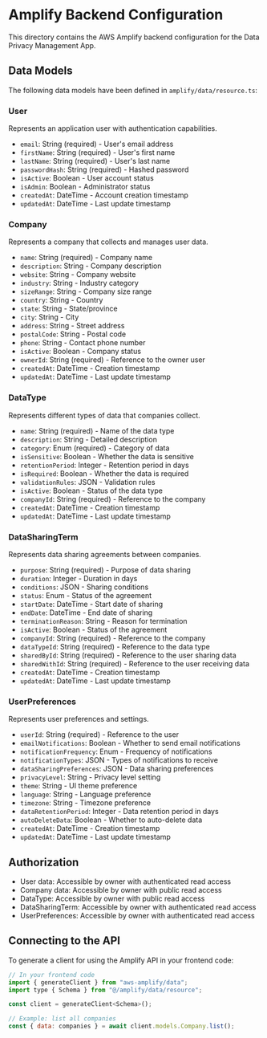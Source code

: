 # Amplify Backend Configuration

This directory contains the AWS Amplify backend configuration for the Data Privacy Management App.

## Data Models

The following data models have been defined in `amplify/data/resource.ts`:

### User

Represents an application user with authentication capabilities.

- `email`: String (required) - User's email address
- `firstName`: String (required) - User's first name
- `lastName`: String (required) - User's last name
- `passwordHash`: String (required) - Hashed password
- `isActive`: Boolean - User account status
- `isAdmin`: Boolean - Administrator status
- `createdAt`: DateTime - Account creation timestamp
- `updatedAt`: DateTime - Last update timestamp

### Company

Represents a company that collects and manages user data.

- `name`: String (required) - Company name
- `description`: String - Company description
- `website`: String - Company website
- `industry`: String - Industry category
- `sizeRange`: String - Company size range
- `country`: String - Country
- `state`: String - State/province
- `city`: String - City
- `address`: String - Street address
- `postalCode`: String - Postal code
- `phone`: String - Contact phone number
- `isActive`: Boolean - Company status
- `ownerId`: String (required) - Reference to the owner user
- `createdAt`: DateTime - Creation timestamp
- `updatedAt`: DateTime - Last update timestamp

### DataType

Represents different types of data that companies collect.

- `name`: String (required) - Name of the data type
- `description`: String - Detailed description
- `category`: Enum (required) - Category of data
- `isSensitive`: Boolean - Whether the data is sensitive
- `retentionPeriod`: Integer - Retention period in days
- `isRequired`: Boolean - Whether the data is required
- `validationRules`: JSON - Validation rules
- `isActive`: Boolean - Status of the data type
- `companyId`: String (required) - Reference to the company
- `createdAt`: DateTime - Creation timestamp
- `updatedAt`: DateTime - Last update timestamp

### DataSharingTerm

Represents data sharing agreements between companies.

- `purpose`: String (required) - Purpose of data sharing
- `duration`: Integer - Duration in days
- `conditions`: JSON - Sharing conditions
- `status`: Enum - Status of the agreement
- `startDate`: DateTime - Start date of sharing
- `endDate`: DateTime - End date of sharing
- `terminationReason`: String - Reason for termination
- `isActive`: Boolean - Status of the agreement
- `companyId`: String (required) - Reference to the company
- `dataTypeId`: String (required) - Reference to the data type
- `sharedById`: String (required) - Reference to the user sharing data
- `sharedWithId`: String (required) - Reference to the user receiving data
- `createdAt`: DateTime - Creation timestamp
- `updatedAt`: DateTime - Last update timestamp

### UserPreferences

Represents user preferences and settings.

- `userId`: String (required) - Reference to the user
- `emailNotifications`: Boolean - Whether to send email notifications
- `notificationFrequency`: Enum - Frequency of notifications
- `notificationTypes`: JSON - Types of notifications to receive
- `dataSharingPreferences`: JSON - Data sharing preferences
- `privacyLevel`: String - Privacy level setting
- `theme`: String - UI theme preference
- `language`: String - Language preference
- `timezone`: String - Timezone preference
- `dataRetentionPeriod`: Integer - Data retention period in days
- `autoDeleteData`: Boolean - Whether to auto-delete data
- `createdAt`: DateTime - Creation timestamp
- `updatedAt`: DateTime - Last update timestamp

## Authorization

- User data: Accessible by owner with authenticated read access
- Company data: Accessible by owner with public read access
- DataType: Accessible by owner with public read access
- DataSharingTerm: Accessible by owner with authenticated read access
- UserPreferences: Accessible by owner with authenticated read access

## Connecting to the API

To generate a client for using the Amplify API in your frontend code:

```javascript
// In your frontend code
import { generateClient } from "aws-amplify/data";
import type { Schema } from "@/amplify/data/resource";

const client = generateClient<Schema>();

// Example: list all companies
const { data: companies } = await client.models.Company.list();
``` 